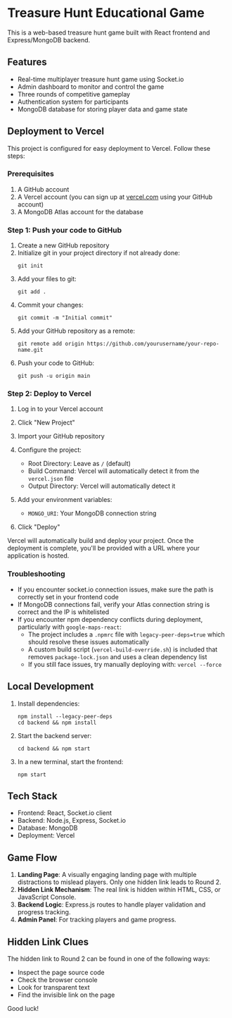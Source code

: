 # Treasure Hunt Educational Game

This is a web-based treasure hunt game built with React frontend and Express/MongoDB backend.

## Features

- Real-time multiplayer treasure hunt game using Socket.io
- Admin dashboard to monitor and control the game
- Three rounds of competitive gameplay
- Authentication system for participants
- MongoDB database for storing player data and game state

## Deployment to Vercel

This project is configured for easy deployment to Vercel. Follow these steps:

### Prerequisites

1. A GitHub account
2. A Vercel account (you can sign up at [vercel.com](https://vercel.com) using your GitHub account)
3. A MongoDB Atlas account for the database

### Step 1: Push your code to GitHub

1. Create a new GitHub repository
2. Initialize git in your project directory if not already done:
   ```
   git init
   ```
3. Add your files to git:
   ```
   git add .
   ```
4. Commit your changes:
   ```
   git commit -m "Initial commit"
   ```
5. Add your GitHub repository as a remote:
   ```
   git remote add origin https://github.com/yourusername/your-repo-name.git
   ```
6. Push your code to GitHub:
   ```
   git push -u origin main
   ```

### Step 2: Deploy to Vercel

1. Log in to your Vercel account
2. Click "New Project"
3. Import your GitHub repository
4. Configure the project:
   - Root Directory: Leave as `/` (default)
   - Build Command: Vercel will automatically detect it from the `vercel.json` file
   - Output Directory: Vercel will automatically detect it
   
5. Add your environment variables:
   - `MONGO_URI`: Your MongoDB connection string
   
6. Click "Deploy"

Vercel will automatically build and deploy your project. Once the deployment is complete, you'll be provided with a URL where your application is hosted.

### Troubleshooting

- If you encounter socket.io connection issues, make sure the path is correctly set in your frontend code
- If MongoDB connections fail, verify your Atlas connection string is correct and the IP is whitelisted
- If you encounter npm dependency conflicts during deployment, particularly with `google-maps-react`:
  - The project includes a `.npmrc` file with `legacy-peer-deps=true` which should resolve these issues automatically
  - A custom build script (`vercel-build-override.sh`) is included that removes `package-lock.json` and uses a clean dependency list
  - If you still face issues, try manually deploying with: `vercel --force`

## Local Development

1. Install dependencies:
   ```
   npm install --legacy-peer-deps
   cd backend && npm install
   ```

2. Start the backend server:
   ```
   cd backend && npm start
   ```

3. In a new terminal, start the frontend:
   ```
   npm start
   ```

## Tech Stack

- Frontend: React, Socket.io client
- Backend: Node.js, Express, Socket.io
- Database: MongoDB
- Deployment: Vercel

## Game Flow

1. **Landing Page**: A visually engaging landing page with multiple distractions to mislead players. Only one hidden link leads to Round 2.
2. **Hidden Link Mechanism**: The real link is hidden within HTML, CSS, or JavaScript Console.
3. **Backend Logic**: Express.js routes to handle player validation and progress tracking.
4. **Admin Panel**: For tracking players and game progress.

## Hidden Link Clues

The hidden link to Round 2 can be found in one of the following ways:
- Inspect the page source code
- Check the browser console
- Look for transparent text
- Find the invisible link on the page

Good luck!
